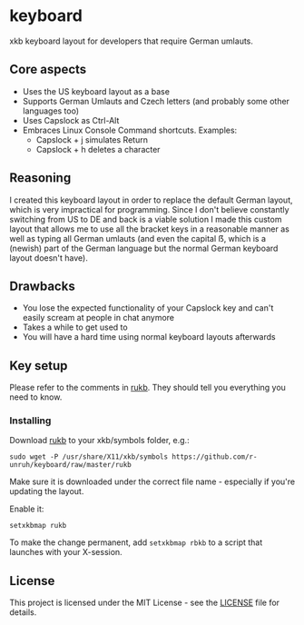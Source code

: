 # keyboard

xkb keyboard layout for developers that require German umlauts.

## Core aspects
* Uses the US keyboard layout as a base
* Supports German Umlauts and Czech letters (and probably some other languages
  too)
* Uses Capslock as Ctrl-Alt
* Embraces Linux Console Command shortcuts. Examples:
  * Capslock + j simulates Return
  * Capslock + h deletes a character

## Reasoning
I created this keyboard layout in order to replace the default German layout,
which is very impractical for programming.
Since I don't believe constantly switching from US to DE and back is a viable
solution I made this custom layout that allows me to use all the bracket keys
in a reasonable manner as well as typing all German umlauts (and even the
capital ẞ, which is a (newish) part of the German language but the normal German
keyboard layout doesn't have).

## Drawbacks
* You lose the expected functionality of your Capslock key and can't easily
  scream at people in chat anymore
* Takes a while to get used to
* You will have a hard time using normal keyboard layouts afterwards

## Key setup
Please refer to the comments in [rukb](rukb). They should tell you everything
you need to know.

### Installing
Download [rukb](rukb) to your xkb/symbols folder, e.g.:
```
sudo wget -P /usr/share/X11/xkb/symbols https://github.com/r-unruh/keyboard/raw/master/rukb

```
Make sure it is downloaded under the correct file name - especially if you're
updating the layout.

Enable it:
```
setxkbmap rukb
```

To make the change permanent, add `setxkbmap rbkb` to a script that launches
with your X-session.


## License
This project is licensed under the MIT License - see the [LICENSE](LICENSE) file
for details.

